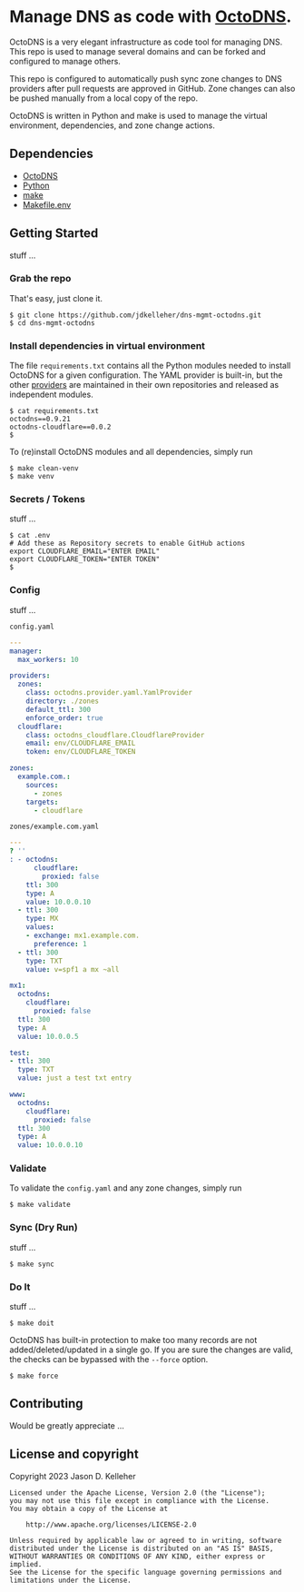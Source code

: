 # Manage DNS as code with [OctoDNS](https://github.com/octodns/octodns).

OctoDNS is a very elegant infrastructure as code tool for managing DNS. This repo is used to manage several domains and can be forked and configured to manage others.

This repo is configured to automatically push sync zone changes to DNS providers after pull requests are approved in GitHub. Zone changes can also be pushed manually from a local copy of the repo.

OctoDNS is written in Python and make is used to manage the virtual environment, dependencies, and zone change actions.


## Dependencies
- [OctoDNS](https://github.com/octodns/octodns)
- [Python](https://www.python.org/)
- [make](https://en.wikipedia.org/wiki/Make_(software))
- [Makefile.env](https://github.com/sio/Makefile.venv)



## Getting Started

stuff ...


### Grab the repo

That's easy, just clone it.

```shell
$ git clone https://github.com/jdkelleher/dns-mgmt-octodns.git
$ cd dns-mgmt-octodns
```


### Install dependencies in virtual environment

The file `requirements.txt` contains all the Python modules needed to install OctoDNS for a given configuration. The YAML provider is built-in, but the other [providers](https://github.com/octodns/octodns#providers) are maintained in their own repositories and released as independent modules.

```shell
$ cat requirements.txt
octodns==0.9.21
octodns-cloudflare==0.0.2
$
```

To (re)install OctoDNS modules and all dependencies, simply run

```shell
$ make clean-venv
$ make venv
```

### Secrets / Tokens

stuff ...


```shell
$ cat .env
# Add these as Repository secrets to enable GitHub actions
export CLOUDFLARE_EMAIL="ENTER EMAIL"
export CLOUDFLARE_TOKEN="ENTER TOKEN"
$
```

### Config

stuff ...

`config.yaml`
```yaml
---
manager:
  max_workers: 10

providers:
  zones:
    class: octodns.provider.yaml.YamlProvider
    directory: ./zones
    default_ttl: 300
    enforce_order: true
  cloudflare:
    class: octodns_cloudflare.CloudflareProvider
    email: env/CLOUDFLARE_EMAIL
    token: env/CLOUDFLARE_TOKEN

zones:
  example.com.:
    sources:
      - zones
    targets:
      - cloudflare
```

`zones/example.com.yaml`
```yaml
---
? ''
: - octodns:
      cloudflare:
        proxied: false
    ttl: 300
    type: A
    value: 10.0.0.10
  - ttl: 300
    type: MX
    values:
    - exchange: mx1.example.com.
      preference: 1
  - ttl: 300
    type: TXT
    value: v=spf1 a mx ~all

mx1:
  octodns:
    cloudflare:
      proxied: false
  ttl: 300
  type: A
  value: 10.0.0.5

test:
- ttl: 300
  type: TXT
  value: just a test txt entry

www:
  octodns:
    cloudflare:
      proxied: false
  ttl: 300
  type: A
  value: 10.0.0.10

```

### Validate

To validate the `config.yaml` and any zone changes, simply run

```shell
$ make validate
```

### Sync (Dry Run)

stuff ...

```shell
$ make sync
```


### Do It

stuff ...

```shell
$ make doit
```

OctoDNS has built-in protection to make too many records are not added/deleted/updated in a single go. If you are sure the changes are valid, the checks can be bypassed with the `--force` option.

```shell
$ make force
```


## Contributing

Would be greatly appreciate ...


## License and copyright

Copyright 2023 Jason D. Kelleher

    Licensed under the Apache License, Version 2.0 (the "License");
    you may not use this file except in compliance with the License.
    You may obtain a copy of the License at

        http://www.apache.org/licenses/LICENSE-2.0

    Unless required by applicable law or agreed to in writing, software
    distributed under the License is distributed on an "AS IS" BASIS,
    WITHOUT WARRANTIES OR CONDITIONS OF ANY KIND, either express or implied.
    See the License for the specific language governing permissions and
    limitations under the License.

